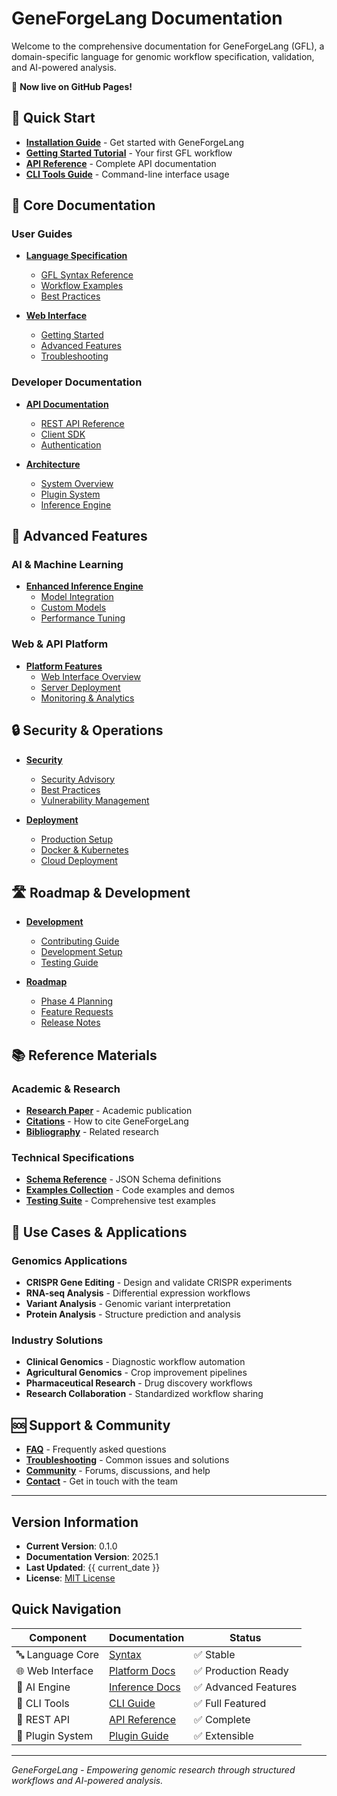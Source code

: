 # GeneForgeLang Documentation

Welcome to the comprehensive documentation for GeneForgeLang (GFL), a domain-specific language for genomic workflow specification, validation, and AI-powered analysis.

🧬 **Now live on GitHub Pages!**

## 🚀 Quick Start

- **[Installation Guide](installation.md)** - Get started with GeneForgeLang
- **[Getting Started Tutorial](tutorial.md)** - Your first GFL workflow
- **[API Reference](API_REFERENCE.md)** - Complete API documentation
- **[CLI Tools Guide](cli.md)** - Command-line interface usage

## 📖 Core Documentation

### User Guides
- **[Language Specification](language/)**
  - [GFL Syntax Reference](language/syntax.md)
  - [Workflow Examples](language/examples.md)
  - [Best Practices](language/best-practices.md)

- **[Web Interface](web-interface/)**
  - [Getting Started](web-interface/getting-started.md)
  - [Advanced Features](web-interface/advanced-features.md)
  - [Troubleshooting](web-interface/troubleshooting.md)

### Developer Documentation
- **[API Documentation](api/)**
  - [REST API Reference](API_REFERENCE.md)
  - [Client SDK](api/client-sdk.md)
  - [Authentication](api/authentication.md)

- **[Architecture](architecture/)**
  - [System Overview](architecture/overview.md)
  - [Plugin System](architecture/plugins.md)
  - [Inference Engine](architecture/inference.md)

## 🔬 Advanced Features

### AI & Machine Learning
- **[Enhanced Inference Engine](inference/)**
  - [Model Integration](ENHANCED_INFERENCE_SUMMARY.md)
  - [Custom Models](inference/custom-models.md)
  - [Performance Tuning](inference/performance.md)

### Web & API Platform
- **[Platform Features](platform/)**
  - [Web Interface Overview](WEB_API_IMPLEMENTATION_SUMMARY.md)
  - [Server Deployment](platform/deployment.md)
  - [Monitoring & Analytics](platform/monitoring.md)

## 🔒 Security & Operations

- **[Security](security/)**
  - [Security Advisory](SECURITY_ADVISORY.md)
  - [Best Practices](security/best-practices.md)
  - [Vulnerability Management](security/vulnerability-management.md)

- **[Deployment](deployment/)**
  - [Production Setup](deployment/production.md)
  - [Docker & Kubernetes](deployment/containers.md)
  - [Cloud Deployment](deployment/cloud.md)

## 🛣️ Roadmap & Development

- **[Development](development/)**
  - [Contributing Guide](../CONTRIBUTING.md)
  - [Development Setup](development/setup.md)
  - [Testing Guide](development/testing.md)

- **[Roadmap](roadmap/)**
  - [Phase 4 Planning](PHASE_4_PLANNING.md)
  - [Feature Requests](roadmap/feature-requests.md)
  - [Release Notes](../CHANGELOG.md)

## 📚 Reference Materials

### Academic & Research
- **[Research Paper](../paper.md)** - Academic publication
- **[Citations](../CITATION.cff)** - How to cite GeneForgeLang
- **[Bibliography](../paper.bib)** - Related research

### Technical Specifications
- **[Schema Reference](../schema/)** - JSON Schema definitions
- **[Examples Collection](../examples/)** - Code examples and demos
- **[Testing Suite](../tests/)** - Comprehensive test examples

## 🎯 Use Cases & Applications

### Genomics Applications
- **CRISPR Gene Editing** - Design and validate CRISPR experiments
- **RNA-seq Analysis** - Differential expression workflows
- **Variant Analysis** - Genomic variant interpretation
- **Protein Analysis** - Structure prediction and analysis

### Industry Solutions
- **Clinical Genomics** - Diagnostic workflow automation
- **Agricultural Genomics** - Crop improvement pipelines
- **Pharmaceutical Research** - Drug discovery workflows
- **Research Collaboration** - Standardized workflow sharing

## 🆘 Support & Community

- **[FAQ](support/faq.md)** - Frequently asked questions
- **[Troubleshooting](support/troubleshooting.md)** - Common issues and solutions
- **[Community](support/community.md)** - Forums, discussions, and help
- **[Contact](support/contact.md)** - Get in touch with the team

---

## Version Information

- **Current Version**: 0.1.0
- **Documentation Version**: 2025.1
- **Last Updated**: {{ current_date }}
- **License**: [MIT License](../license)

## Quick Navigation

| Component | Documentation | Status |
|-----------|---------------|--------|
| 🔤 Language Core | [Syntax](language/syntax.md) | ✅ Stable |
| 🌐 Web Interface | [Platform Docs](WEB_API_IMPLEMENTATION_SUMMARY.md) | ✅ Production Ready |
| 🤖 AI Engine | [Inference Docs](ENHANCED_INFERENCE_SUMMARY.md) | ✅ Advanced Features |
| 🔧 CLI Tools | [CLI Guide](cli.md) | ✅ Full Featured |
| 📡 REST API | [API Reference](API_REFERENCE.md) | ✅ Complete |
| 🔌 Plugin System | [Plugin Guide](architecture/plugins.md) | ✅ Extensible |

---

*GeneForgeLang - Empowering genomic research through structured workflows and AI-powered analysis.*
